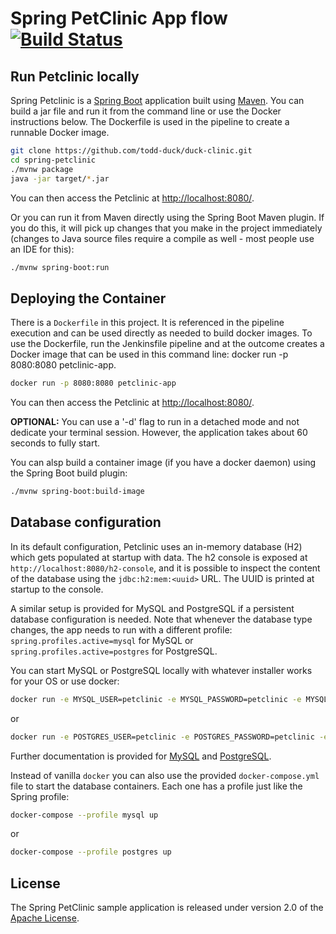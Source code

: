 # Spring PetClinic App flow [![Build Status](https://github.com/spring-projects/spring-petclinic/actions/workflows/maven-build.yml/badge.svg)](https://github.com/spring-projects/spring-petclinic/actions/workflows/maven-build.yml)

## Run Petclinic locally

Spring Petclinic is a [Spring Boot](https://spring.io/guides/gs/spring-boot) application built using [Maven](https://spring.io/guides/gs/maven/). You can build a jar file and run it from the command line or use the Docker instructions below. The Dockerfile is used in the pipeline to create a runnable Docker image.

```bash
git clone https://github.com/todd-duck/duck-clinic.git
cd spring-petclinic
./mvnw package
java -jar target/*.jar
```

You can then access the Petclinic at <http://localhost:8080/>.

Or you can run it from Maven directly using the Spring Boot Maven plugin. If you do this, it will pick up changes that you make in the project immediately (changes to Java source files require a compile as well - most people use an IDE for this):

```bash
./mvnw spring-boot:run
```

## Deploying the Container

There is a `Dockerfile` in this project. It is referenced in the pipeline execution and can be used directly as needed to build docker images. To use the 
Dockerfile, run the Jenkinsfile pipeline and at the outcome creates a Docker image that can be used in this command line: docker run -p 8080:8080 petclinic-app.

```bash
docker run -p 8080:8080 petclinic-app
````
You can then access the Petclinic at <http://localhost:8080/>. 

**OPTIONAL:** You can use a '-d' flag to run in a detached mode and not dedicate your terminal session. However, the application takes about 60 seconds to fully start.

You can alsp build a container image (if you have a docker daemon) using the Spring Boot build plugin:

```bash
./mvnw spring-boot:build-image
```

## Database configuration

In its default configuration, Petclinic uses an in-memory database (H2) which
gets populated at startup with data. The h2 console is exposed at `http://localhost:8080/h2-console`,
and it is possible to inspect the content of the database using the `jdbc:h2:mem:<uuid>` URL. The UUID is printed at startup to the console.

A similar setup is provided for MySQL and PostgreSQL if a persistent database configuration is needed. Note that whenever the database type changes, the app needs to run with a different profile: `spring.profiles.active=mysql` for MySQL or `spring.profiles.active=postgres` for PostgreSQL.

You can start MySQL or PostgreSQL locally with whatever installer works for your OS or use docker:

```bash
docker run -e MYSQL_USER=petclinic -e MYSQL_PASSWORD=petclinic -e MYSQL_ROOT_PASSWORD=root -e MYSQL_DATABASE=petclinic -p 3306:3306 mysql:8.2
```

or

```bash
docker run -e POSTGRES_USER=petclinic -e POSTGRES_PASSWORD=petclinic -e POSTGRES_DB=petclinic -p 5432:5432 postgres:16.1
```

Further documentation is provided for [MySQL](https://github.com/spring-projects/spring-petclinic/blob/main/src/main/resources/db/mysql/petclinic_db_setup_mysql.txt)
and [PostgreSQL](https://github.com/spring-projects/spring-petclinic/blob/main/src/main/resources/db/postgres/petclinic_db_setup_postgres.txt).

Instead of vanilla `docker` you can also use the provided `docker-compose.yml` file to start the database containers. Each one has a profile just like the Spring profile:

```bash
docker-compose --profile mysql up
```

or

```bash
docker-compose --profile postgres up
```


## License

The Spring PetClinic sample application is released under version 2.0 of the [Apache License](https://www.apache.org/licenses/LICENSE-2.0).
